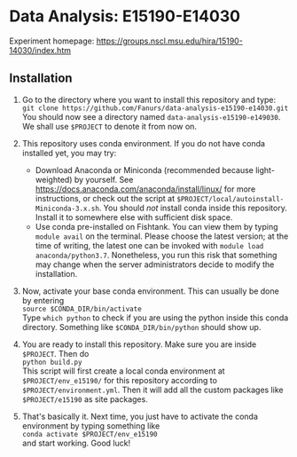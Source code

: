 # Data Analysis: E15190-E14030

Experiment homepage: https://groups.nscl.msu.edu/hira/15190-14030/index.htm


## Installation
1. Go to the directory where you want to install this repository and type:<br>
`git clone https://github.com/Fanurs/data-analysis-e15190-e14030.git`<br>
You should now see a directory named `data-analysis-e15190-e149030`. We shall use `$PROJECT` to denote it from now on.

1. This repository uses conda environment. If you do not have conda installed yet, you may try:
    - Download Anaconda or Miniconda (recommended because light-weighted) by yourself. See https://docs.anaconda.com/anaconda/install/linux/ for more instructions, or check out the script at `$PROJECT/local/autoinstall-Miniconda-3.x.sh`. You should *not* install conda inside this repository. Install it to somewhere else with sufficient disk space.
    - Use conda pre-installed on Fishtank. You can view them by typing `module avail` on the terminal. Please choose the latest version; at the time of writing, the latest one can be invoked with `module load anaconda/python3.7`. Nonetheless, you run this risk that something may change when the server administrators decide to modify the installation.

1. Now, activate your base conda environment. This can usually be done by entering<br>
`source $CONDA_DIR/bin/activate`<br>
Type `which python` to check if you are using the python inside this conda directory. Something like `$CONDA_DIR/bin/python` should show up.

1. You are ready to install this repository. Make sure you are inside `$PROJECT`. Then do<br>
`python build.py`<br>
This script will first create a local conda environment at `$PROJECT/env_e15190/` for this repository according to `$PROJECT/environment.yml`. Then it will add all the custom packages like `$PROJECT/e15190` as site packages.

1. That's basically it. Next time, you just have to activate the conda environment by typing something like<br>
`conda activate $PROJECT/env_e15190`<br>
and start working. Good luck!
